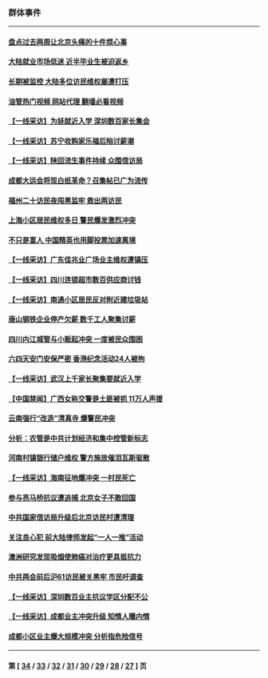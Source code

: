 ### 群体事件
---
#### [盘点过去两周让北京头痛的十件烦心事](../../pages/ncid279/n14052654.md?08130045) 
#### [大陆就业市场低迷 近半毕业生被迫返乡](../../pages/ncid279/n14050945.md?08130045) 
#### [长期被监控 大陆多位访民维权屡遭打压](../../pages/ncid279/n14049331.md?08130045) 
#### [油管热门视频 网站代理 翻墙必看视频](http://138.2.39.72:81/youtube.html?epic-marker?08130045)
#### [【一线采访】为娃就近入学 深圳数百家长集会](../../pages/ncid279/n14044246.md?08130045) 
#### [【一线采访】苏宁收购家乐福后陷讨薪潮](../../pages/ncid279/n14042224.md?08130045) 
#### [【一线采访】陕回流生事件持续 众围信访局](../../pages/ncid279/n14040242.md?08130045) 
#### [成都大运会将现白纸革命？召集帖已广为流传](../../pages/ncid279/n14033119.md?08130045) 
#### [福州二十访民夜闯黑监牢 救出两访民](../../pages/ncid279/n14031617.md?08130045) 
#### [上海小区居民维权多日 警民爆发激烈冲突](../../pages/ncid279/n14029221.md?08130045) 
#### [不只是富人 中国精英也用脚投票加速离境](../../pages/ncid279/n14029086.md?08130045) 
#### [【一线采访】广东佳兆业广场业主维权遭镇压](../../pages/ncid279/n14028175.md?08130045) 
#### [【一线采访】四川连锁超市数百供应商讨钱](../../pages/ncid279/n14025102.md?08130045) 
#### [【一线采访】南通小区居民反对附近建垃圾站](../../pages/ncid279/n14021690.md?08130045) 
#### [唐山钢铁企业停产欠薪 数千工人聚集讨薪](../../pages/ncid279/n14017404.md?08130045) 
#### [四川内江城管与小贩起冲突 一度被民众围困](../../pages/ncid279/n14015922.md?08130045) 
#### [六四天安门安保严密 香港纪念活动24人被拘](../../pages/ncid279/n14009800.md?08130045) 
#### [【一线采访】武汉上千家长聚集要就近入学](../../pages/ncid279/n14009497.md?08130045) 
#### [【中国禁闻】广西女称交警是土匪被抓 11万人声援](../../pages/ncid279/n14006869.md?08130045) 
#### [云南强行“改造”清真寺 爆警民冲突](../../pages/ncid279/n14005561.md?08130045) 
#### [分析：农管是中共计划经济和集中控管新标志](../../pages/ncid279/n14000665.md?08130045) 
#### [河南村镇银行储户维权 警方施放催泪瓦斯驱散](../../pages/ncid279/n13998750.md?08130045) 
#### [【一线采访】海南征地爆冲突 一村民死亡](../../pages/ncid279/n13989137.md?08130045) 
#### [参与亮马桥抗议遭追捕 北京女子不敢回国](../../pages/ncid279/n13985420.md?08130045) 
#### [中共国家信访局升级后北京访民村遭清理](../../pages/ncid279/n13984826.md?08130045) 
#### [关注良心犯 前大陆律师发起“一人一推”活动](../../pages/ncid279/n13980524.md?08130045) 
#### [澳洲研究发现吸烟使肺癌对治疗更具抵抗力](../../pages/ncid279/n13977762.md?08130045) 
#### [中共两会前后沪61访民被关黑牢 市民吁调查](../../pages/ncid279/n13976054.md?08130045) 
#### [【一线采访】深圳数百业主抗议学区分配不公](../../pages/ncid279/n13976680.md?08130045) 
#### [【一线采访】成都业主冲突升级 知情人曝内情](../../pages/ncid279/n13965289.md?08130045) 
#### [成都小区业主爆大规模冲突 分析指危险信号](../../pages/ncid279/n13964520.md?08130045) 

---
#### 第 [ [34](./34.md?08130045) / [33](./33.md?08130045) / [32](./32.md?08130045) / [31](./31.md?08130045) / [30](./30.md?08130045) / [29](./29.md?08130045) / [28](./28.md?08130045) / [27](./27.md?08130045) ] 页
